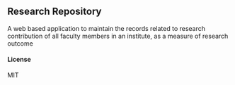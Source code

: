 ## Research Repository

A web based application to maintain the records related to research contribution of all faculty members in an institute, as a measure of research outcome

#### License

MIT